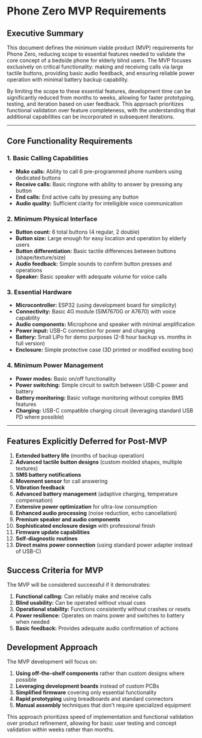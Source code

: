 # Phone Zero MVP Requirements

## Executive Summary

This document defines the minimum viable product (MVP) requirements for Phone Zero, reducing scope to essential features needed to validate the core concept of a bedside phone for elderly blind users. The MVP focuses exclusively on critical functionality: making and receiving calls via large tactile buttons, providing basic audio feedback, and ensuring reliable power operation with minimal battery backup capability.

By limiting the scope to these essential features, development time can be significantly reduced from months to weeks, allowing for faster prototyping, testing, and iteration based on user feedback. This approach prioritizes functional validation over feature completeness, with the understanding that additional capabilities can be incorporated in subsequent iterations.

---

## Core Functionality Requirements

### 1. Basic Calling Capabilities

- **Make calls:** Ability to call 6 pre-programmed phone numbers using dedicated buttons
- **Receive calls:** Basic ringtone with ability to answer by pressing any button
- **End calls:** End active calls by pressing any button
- **Audio quality:** Sufficient clarity for intelligible voice communication

### 2. Minimum Physical Interface

- **Button count:** 6 total buttons (4 regular, 2 double)
- **Button size:** Large enough for easy location and operation by elderly users
- **Button differentiation:** Basic tactile differences between buttons (shape/texture/size)
- **Audio feedback:** Simple sounds to confirm button presses and operations
- **Speaker:** Basic speaker with adequate volume for voice calls

### 3. Essential Hardware

- **Microcontroller:** ESP32 (using development board for simplicity)
- **Connectivity:** Basic 4G module (SIM7670G or A7670) with voice capability
- **Audio components:** Microphone and speaker with minimal amplification
- **Power input:** USB-C connection for power and charging
- **Battery:** Small LiPo for demo purposes (2-8 hour backup vs. months in full version)
- **Enclosure:** Simple protective case (3D printed or modified existing box)

### 4. Minimum Power Management

- **Power modes:** Basic on/off functionality
- **Power switching:** Simple circuit to switch between USB-C power and battery
- **Battery monitoring:** Basic voltage monitoring without complex BMS features
- **Charging:** USB-C compatible charging circuit (leveraging standard USB PD where possible)

---

## Features Explicitly Deferred for Post-MVP

1. **Extended battery life** (months of backup operation)
2. **Advanced tactile button designs** (custom molded shapes, multiple textures)
3. **SMS battery notifications**
4. **Movement sensor** for call answering
5. **Vibration feedback**
6. **Advanced battery management** (adaptive charging, temperature compensation)
7. **Extensive power optimization** for ultra-low consumption
8. **Enhanced audio processing** (noise reduction, echo cancellation)
9. **Premium speaker and audio components**
10. **Sophisticated enclosure design** with professional finish
11. **Firmware update capabilities**
12. **Self-diagnostic routines**
13. **Direct mains power connection** (using standard power adapter instead of USB-C)

## Success Criteria for MVP

The MVP will be considered successful if it demonstrates:

1. **Functional calling:** Can reliably make and receive calls
2. **Blind usability:** Can be operated without visual cues
3. **Operational stability:** Functions consistently without crashes or resets
4. **Power resilience:** Operates on mains power and switches to battery when needed
5. **Basic feedback:** Provides adequate audio confirmation of actions

## Development Approach

The MVP development will focus on:

1. **Using off-the-shelf components** rather than custom designs where possible
2. **Leveraging development boards** instead of custom PCBs
3. **Simplified firmware** covering only essential functionality
4. **Rapid prototyping** using breadboards and standard connectors
5. **Manual assembly** techniques that don't require specialized equipment

This approach prioritizes speed of implementation and functional validation over product refinement, allowing for basic user testing and concept validation within weeks rather than months.

